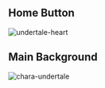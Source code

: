 ## Home Button

![undertale-heart](https://user-images.githubusercontent.com/73869003/137179154-d987ee38-f285-45a6-b01d-f26062011ee6.png)


## Main Background

![chara-undertale](https://user-images.githubusercontent.com/73869003/137195255-a3f7550f-10bb-4704-b957-662fd137dac2.png)
